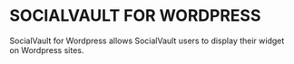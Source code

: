 SOCIALVAULT FOR WORDPRESS
==========

SocialVault for Wordpress allows SocialVault users to display their widget on Wordpress sites.